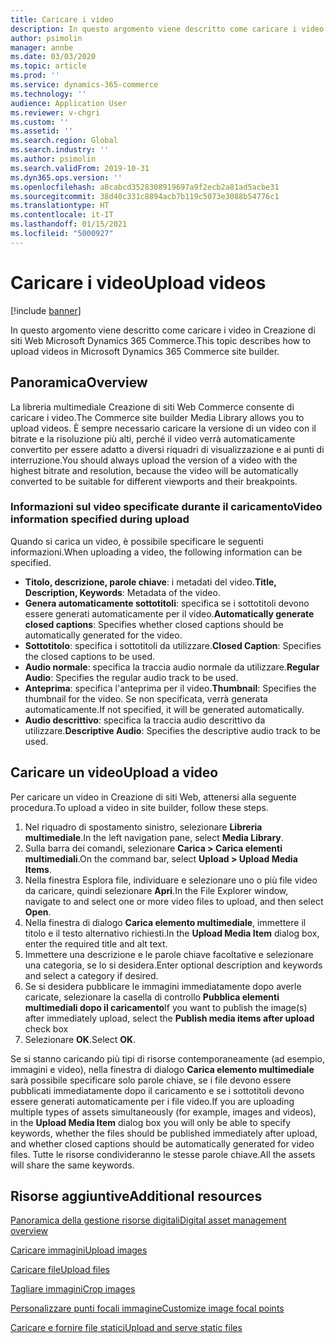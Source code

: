 ```yaml
---
title: Caricare i video
description: In questo argomento viene descritto come caricare i video in Creazione di siti Web Microsoft Dynamics 365 Commerce.
author: psimolin
manager: annbe
ms.date: 03/03/2020
ms.topic: article
ms.prod: ''
ms.service: dynamics-365-commerce
ms.technology: ''
audience: Application User
ms.reviewer: v-chgri
ms.custom: ''
ms.assetid: ''
ms.search.region: Global
ms.search.industry: ''
ms.author: psimolin
ms.search.validFrom: 2019-10-31
ms.dyn365.ops.version: ''
ms.openlocfilehash: a8cabcd3528308919697a9f2ecb2a81ad5acbe31
ms.sourcegitcommit: 38d40c331c8894acb7b119c5073e3088b54776c1
ms.translationtype: HT
ms.contentlocale: it-IT
ms.lasthandoff: 01/15/2021
ms.locfileid: "5000927"
---
```

# <a name="upload-videos"></a><span data-ttu-id="19edd-103">Caricare i video</span><span class="sxs-lookup"><span data-stu-id="19edd-103">Upload videos</span></span>

[!include [banner](includes/banner.md)]

<span data-ttu-id="19edd-104">In questo argomento viene descritto come caricare i video in Creazione di siti Web Microsoft Dynamics 365 Commerce.</span><span class="sxs-lookup"><span data-stu-id="19edd-104">This topic describes how to upload videos in Microsoft Dynamics 365 Commerce site builder.</span></span>

## <a name="overview"></a><span data-ttu-id="19edd-105">Panoramica</span><span class="sxs-lookup"><span data-stu-id="19edd-105">Overview</span></span>

<span data-ttu-id="19edd-106">La libreria multimediale Creazione di siti Web Commerce consente di caricare i video.</span><span class="sxs-lookup"><span data-stu-id="19edd-106">The Commerce site builder Media Library allows you to upload videos.</span></span> <span data-ttu-id="19edd-107">È sempre necessario caricare la versione di un video con il bitrate e la risoluzione più alti, perché il video verrà automaticamente convertito per essere adatto a diversi riquadri di visualizzazione e ai punti di interruzione.</span><span class="sxs-lookup"><span data-stu-id="19edd-107">You should always upload the version of a video with the highest bitrate and resolution, because the video will be automatically converted to be suitable for different viewports and their breakpoints.</span></span>

### <a name="video-information-specified-during-upload"></a><span data-ttu-id="19edd-108">Informazioni sul video specificate durante il caricamento</span><span class="sxs-lookup"><span data-stu-id="19edd-108">Video information specified during upload</span></span>

<span data-ttu-id="19edd-109">Quando si carica un video, è possibile specificare le seguenti informazioni.</span><span class="sxs-lookup"><span data-stu-id="19edd-109">When uploading a video, the following information can be specified.</span></span>

- <span data-ttu-id="19edd-110">**Titolo, descrizione, parole chiave**: i metadati del video.</span><span class="sxs-lookup"><span data-stu-id="19edd-110">**Title, Description, Keywords**: Metadata of the video.</span></span>
- <span data-ttu-id="19edd-111">**Genera automaticamente sottotitoli**: specifica se i sottotitoli devono essere generati automaticamente per il video.</span><span class="sxs-lookup"><span data-stu-id="19edd-111">**Automatically generate closed captions**: Specifies whether closed captions should be automatically generated for the video.</span></span>
- <span data-ttu-id="19edd-112">**Sottotitolo**: specifica i sottotitoli da utilizzare.</span><span class="sxs-lookup"><span data-stu-id="19edd-112">**Closed Caption**: Specifies the closed captions to be used.</span></span>
- <span data-ttu-id="19edd-113">**Audio normale**: specifica la traccia audio normale da utilizzare.</span><span class="sxs-lookup"><span data-stu-id="19edd-113">**Regular Audio**: Specifies the regular audio track to be used.</span></span>
- <span data-ttu-id="19edd-114">**Anteprima**: specifica l'anteprima per il video.</span><span class="sxs-lookup"><span data-stu-id="19edd-114">**Thumbnail**: Specifies the thumbnail for the video.</span></span> <span data-ttu-id="19edd-115">Se non specificata, verrà generata automaticamente.</span><span class="sxs-lookup"><span data-stu-id="19edd-115">If not specified, it will be generated automatically.</span></span>
- <span data-ttu-id="19edd-116">**Audio descrittivo**: specifica la traccia audio descrittivo da utilizzare.</span><span class="sxs-lookup"><span data-stu-id="19edd-116">**Descriptive Audio**: Specifies the descriptive audio track to be used.</span></span>

## <a name="upload-a-video"></a><span data-ttu-id="19edd-117">Caricare un video</span><span class="sxs-lookup"><span data-stu-id="19edd-117">Upload a video</span></span>

<span data-ttu-id="19edd-118">Per caricare un video in Creazione di siti Web, attenersi alla seguente procedura.</span><span class="sxs-lookup"><span data-stu-id="19edd-118">To upload a video in site builder, follow these steps.</span></span>

1. <span data-ttu-id="19edd-119">Nel riquadro di spostamento sinistro, selezionare **Libreria multimediale**.</span><span class="sxs-lookup"><span data-stu-id="19edd-119">In the left navigation pane, select **Media Library**.</span></span>
1. <span data-ttu-id="19edd-120">Sulla barra dei comandi, selezionare **Carica \> Carica elementi multimediali**.</span><span class="sxs-lookup"><span data-stu-id="19edd-120">On the command bar, select **Upload \> Upload Media Items**.</span></span>
1. <span data-ttu-id="19edd-121">Nella finestra Esplora file, individuare e selezionare uno o più file video da caricare, quindi selezionare **Apri**.</span><span class="sxs-lookup"><span data-stu-id="19edd-121">In the File Explorer window, navigate to and select one or more video files to upload, and then select **Open**.</span></span>
1. <span data-ttu-id="19edd-122">Nella finestra di dialogo **Carica elemento multimediale**, immettere il titolo e il testo alternativo richiesti.</span><span class="sxs-lookup"><span data-stu-id="19edd-122">In the **Upload Media Item** dialog box, enter the required title and alt text.</span></span>
1. <span data-ttu-id="19edd-123">Immettere una descrizione e le parole chiave facoltative e selezionare una categoria, se lo si desidera.</span><span class="sxs-lookup"><span data-stu-id="19edd-123">Enter optional description and keywords and select a category if desired.</span></span> 
1. <span data-ttu-id="19edd-124">Se si desidera pubblicare le immagini immediatamente dopo averle caricate, selezionare la casella di controllo **Pubblica elementi multimediali dopo il caricamento**</span><span class="sxs-lookup"><span data-stu-id="19edd-124">If you want to publish the image(s) after immediately upload, select the **Publish media items after upload** check box</span></span>
1. <span data-ttu-id="19edd-125">Selezionare **OK**.</span><span class="sxs-lookup"><span data-stu-id="19edd-125">Select **OK**.</span></span>

<span data-ttu-id="19edd-126">Se si stanno caricando più tipi di risorse contemporaneamente (ad esempio, immagini e video), nella finestra di dialogo **Carica elemento multimediale** sarà possibile specificare solo parole chiave, se i file devono essere pubblicati immediatamente dopo il caricamento e se i sottotitoli devono essere generati automaticamente per i file video.</span><span class="sxs-lookup"><span data-stu-id="19edd-126">If you are uploading multiple types of assets simultaneously (for example, images and videos), in the **Upload Media Item** dialog box you will only be able to specify keywords, whether the files should be published immediately after upload, and whether closed captions should be automatically generated for video files.</span></span> <span data-ttu-id="19edd-127">Tutte le risorse condivideranno le stesse parole chiave.</span><span class="sxs-lookup"><span data-stu-id="19edd-127">All the assets will share the same keywords.</span></span>

## <a name="additional-resources"></a><span data-ttu-id="19edd-128">Risorse aggiuntive</span><span class="sxs-lookup"><span data-stu-id="19edd-128">Additional resources</span></span>

[<span data-ttu-id="19edd-129">Panoramica della gestione risorse digitali</span><span class="sxs-lookup"><span data-stu-id="19edd-129">Digital asset management overview</span></span>](dam-overview.md)

[<span data-ttu-id="19edd-130">Caricare immagini</span><span class="sxs-lookup"><span data-stu-id="19edd-130">Upload images</span></span>](dam-upload-images.md)

[<span data-ttu-id="19edd-131">Caricare file</span><span class="sxs-lookup"><span data-stu-id="19edd-131">Upload files</span></span>](dam-upload-files.md)

[<span data-ttu-id="19edd-132">Tagliare immagini</span><span class="sxs-lookup"><span data-stu-id="19edd-132">Crop images</span></span>](dam-crop-images.md)

[<span data-ttu-id="19edd-133">Personalizzare punti focali immagine</span><span class="sxs-lookup"><span data-stu-id="19edd-133">Customize image focal points</span></span>](dam-custom-focal-point.md)

[<span data-ttu-id="19edd-134">Caricare e fornire file statici</span><span class="sxs-lookup"><span data-stu-id="19edd-134">Upload and serve static files</span></span>](upload-serve-static-files.md)
